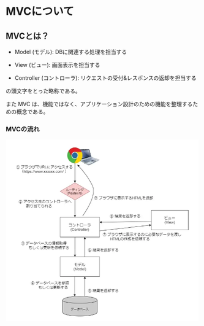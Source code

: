 # MVCについて

## MVCとは？

- <p class="fw-bold cyber-color">Model (モデル): DBに関連する処理を担当する</p>  
- <p class="fw-bold cyber-color">View (ビュー): 画面表示を担当する</p>  
- <p class="fw-bold cyber-color">Controller (コントローラ): リクエストの受付&レスポンスの返却を担当する</p>  

の頭文字をとった略称である。  

また MVC は、機能ではなく、アプリケーション設計のための機能を整理するための概念である。  

### MVCの流れ

![MVC](https://raw.githubusercontent.com/Yuisei-Maruyama/MyPortfolio/main/documents/MVC.webp)
